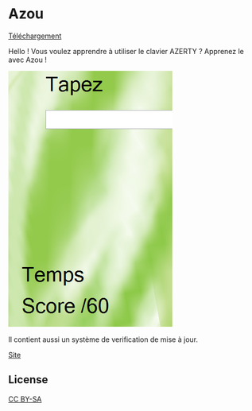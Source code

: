 Azou
====
[Téléchargement](https://raw.githubusercontent.com/cedced19/Azou/master/setup/Azou.exe)

Hello ! Vous voulez apprendre  à utiliser le clavier AZERTY ?
Apprenez le avec Azou !

![](demo.png)

Il contient aussi un système de verification de mise à jour.

[Site](http://cedced19.github.io/soft/azou/)

## License
[CC BY-SA](http://creativecommons.org/licenses/by-sa/4.0/)
